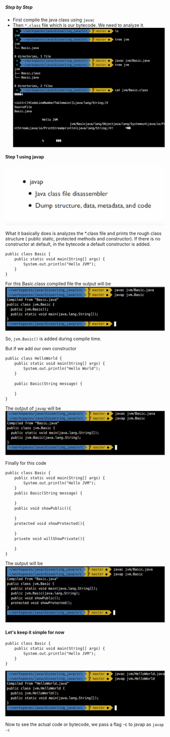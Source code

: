 ##### Step by Step

* First compile the java class using `javac `
* Then `*.class` file which is our bytecode. We need to analyze it. 
![java bytecode](https://github.com/laaptu/dissecting_java/blob/master/notes/pics/java_compile.png)

#### Step 1 using javap
![javap](https://github.com/laaptu/dissecting_java/blob/master/notes/pics/javap.png)

What it basically does is analyzes the *.class file and prints the rough class structure ( public static, protected methods and constructor). If there is no constructor at default, in the bytecode a default constructor is added.

````
public class Basic {
	public static void main(String[] args) {
		System.out.println("Hello JVM");
	}
}
````

For this Basic.class compiled file the output will be 
![basic constructor ](https://github.com/laaptu/dissecting_java/blob/master/notes/pics/basic_constructor.png)

So, `jvm.Basic()` is added during compile time.

But if we add our own constructor

````
public class HelloWorld {
	public static void main(String[] args) {
		System.out.println("Hello World");
	}

	public Basic(String message) {

	}
}
````
The output of `javap` will be 
![with constructor ](https://github.com/laaptu/dissecting_java/blob/master/notes/pics/with_constructor.png)

Finally for this code

````
public class Basic {
	public static void main(String[] args) {
		System.out.println("Hello JVM");
	}
	public Basic(String message) {

	}
	public void showPublic(){
		
	}
	protected void showProtected(){
		
	}
	private void willShowPrivate(){
		
	}
}
````
The output will be
![only few methods ](https://github.com/laaptu/dissecting_java/blob/master/notes/pics/only_few_methods.png)


#### Let's keep it simple for now
````
public class Basic {
	public static void main(String[] args) {
		System.out.println("Hello JVM");
	}
}
````
![hello world](https://github.com/laaptu/dissecting_java/blob/master/notes/pics/hello_world.png)

Now to see the actual code or bytecode, we pass a flag -c to javap as `javap -c `
